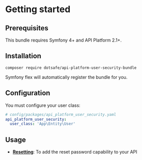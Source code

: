# Getting started

## Prerequisites

This bundle requires Symfony 4+ and API Platform 2.1+.

## Installation

    composer require dotsafe/api-platform-user-security-bundle

Symfony flex will automatically register the bundle for you.

## Configuration

You must configure your user class:

```yaml
# config/packages/api_platform_user_security.yaml
api_platform_user_security:
  user_class: 'App\Entity\User'
```

## Usage

* [**Resetting**](./resetting.md): To add the reset password capability to your API
